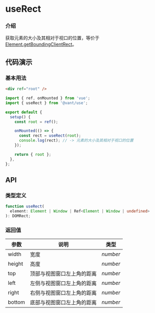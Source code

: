 # useRect

### 介绍

获取元素的大小及其相对于视口的位置，等价于 [Element.getBoundingClientRect](https://developer.mozilla.org/zh-CN/docs/Web/API/Element/getBoundingClientRect)。

## 代码演示

### 基本用法

```html
<div ref="root" />
```

```js
import { ref, onMounted } from 'vue';
import { useRect } from '@vant/use';

export default {
  setup() {
    const root = ref();

    onMounted(() => {
      const rect = useRect(root);
      console.log(rect); // -> 元素的大小及其相对于视口的位置
    });

    return { root };
  },
};
```

## API

### 类型定义

```ts
function useRect(
  element: Element | Window | Ref<Element | Window | undefined>
): DOMRect;
```

### 返回值

| 参数   | 说明                       | 类型     |
| ------ | -------------------------- | -------- |
| width  | 宽度                       | _number_ |
| height | 高度                       | _number_ |
| top    | 顶部与视图窗口左上角的距离 | _number_ |
| left   | 左侧与视图窗口左上角的距离 | _number_ |
| right  | 右侧与视图窗口左上角的距离 | _number_ |
| bottom | 底部与视图窗口左上角的距离 | _number_ |
